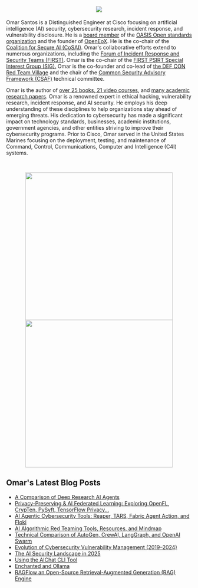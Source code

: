 <h1 align="center">
  <a href="https://git.io/typing-svg">
    <img src="https://readme-typing-svg.herokuapp.com/?lines=Welcome%20to%20Omar's%20corner.&center=true&size=25">
  </a>
</h1>

Omar Santos is a Distinguished Engineer at Cisco focusing on artificial intelligence (AI) security, cybersecurity research, incident response, and vulnerability disclosure. He is a [board member](https://www.oasis-open.org/board/) of the [OASIS Open standards organization](https://www.oasis-open.org/) and the founder of [OpenEoX](https://openeox.org/). He is the co-chair of the [Coalition for Secure AI (CoSAI)](https://www.coalitionforsecureai.org/). Omar's collaborative efforts extend to numerous organizations, including the [Forum of Incident Response and Security Teams (FIRST)](https://www.first.org/). Omar is the co-chair of the [FIRST PSIRT Special Interest Group (SIG).](https://www.first.org/global/sigs/psirt/) Omar is the co-founder and co-lead of [the DEF CON Red Team Village](https://redteamvillage.io/core.html) and the chair of the [Common Security Advisory Framework (CSAF)](https://oasis-open.github.io/csaf-documentation/) technical committee. 

Omar is the author of [over 25 books, 21 video courses](https://www.pearsonitcertification.com/search/index.aspx?query=omar+santos), and [many academic research papers](https://www.researchgate.net/profile/Omar_Santos3). Omar is a renowned expert in ethical hacking, vulnerability research, incident response, and AI security. He employs his deep understanding of these disciplines to help organizations stay ahead of emerging threats. His dedication to cybersecurity has made a significant impact on technology standards, businesses, academic institutions, government agencies, and other entities striving to improve their cybersecurity programs. Prior to Cisco, Omar served in the United States Marines focusing on the deployment, testing, and maintenance of Command, Control, Communications, Computer and Intelligence (C4I) systems.

<br>
<p align = "center">
  <img src = "https://github-readme-stats.vercel.app/api?username=santosomar&show_icons=true&theme=dark" width = 400>
  <img src = "https://github-readme-streak-stats.herokuapp.com/?user=santosomar&theme=dark&hide_border=true" width = 400>
</p>


## Omar's Latest Blog Posts
<!-- BLOG-POST-LIST:START -->
- [A Comparison of Deep Research AI Agents](https://santosomar.medium.com/a-comparison-of-deep-research-ai-agents-52492ee47ca7?source=rss-fc39e28d7e52------2)
- [Privacy-Preserving &amp; AI Federated Learning: Exploring OpenFL, CrypTen, PySyft, TensorFlow Privacy…](https://santosomar.medium.com/privacy-preserving-federated-learning-21182905c00d?source=rss-fc39e28d7e52------2)
- [AI Agentic Cybersecurity Tools: Reaper, TARS, Fabric Agent Action, and Floki](https://santosomar.medium.com/agentic-cybersecurity-tools-122374ce942b?source=rss-fc39e28d7e52------2)
- [AI Algorithmic Red Teaming Tools, Resources, and Mindmap](https://santosomar.medium.com/ai-algorithmic-red-teaming-tools-mindmap-1c8b35833618?source=rss-fc39e28d7e52------2)
- [Technical Comparison of AutoGen, CrewAI, LangGraph, and OpenAI Swarm](https://santosomar.medium.com/technical-comparison-of-autogen-crewai-langgraph-and-openai-swarm-1e4e9571d725?source=rss-fc39e28d7e52------2)
- [Evolution of Cybersecurity Vulnerability Management &lpar;2019–2024&rpar;](https://santosomar.medium.com/evolution-of-cybersecurity-vulnerability-management-2019-2024-fec8326331dd?source=rss-fc39e28d7e52------2)
- [The AI Security Landscape in 2025](https://santosomar.medium.com/the-ai-security-landscape-in-2025-4add2123e045?source=rss-fc39e28d7e52------2)
- [Using the AIChat CLI Tool](https://santosomar.medium.com/using-the-aichat-cli-tool-3faf08da4a21?source=rss-fc39e28d7e52------2)
- [Enchanted and Ollama](https://santosomar.medium.com/enchanted-and-ollama-e5cf8831b985?source=rss-fc39e28d7e52------2)
- [RAGFlow an Open-Source Retrieval-Augmented Generation &lpar;RAG&rpar; Engine](https://santosomar.medium.com/ragflow-an-open-source-retrieval-augmented-generation-rag-engine-6b903005a032?source=rss-fc39e28d7e52------2)
<!-- BLOG-POST-LIST:END -->


